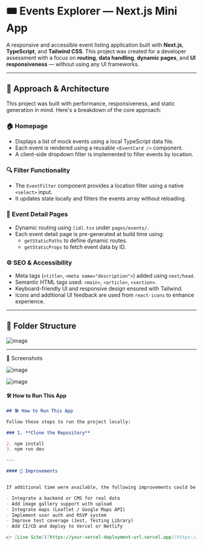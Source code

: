 # 🎟️ Events Explorer — Next.js Mini App

A responsive and accessible event listing application built with **Next.js**, **TypeScript**, and **Tailwind CSS**. This project was created for a developer assessment with a focus on **routing**, **data handling**, **dynamic pages**, and **UI responsiveness** — without using any UI frameworks.

---

## 🧠 Approach & Architecture

This project was built with performance, responsiveness, and static generation in mind. Here's a breakdown of the core approach:

### 🏠 Homepage
- Displays a list of mock events using a local TypeScript data file.
- Each event is rendered using a reusable `<EventCard />` component.
- A client-side dropdown filter is implemented to filter events by location.

### 🔍 Filter Functionality
- The `EventFilter` component provides a location filter using a native `<select>` input.
- It updates state locally and filters the events array without reloading.

### 📄 Event Detail Pages
- Dynamic routing using `[id].tsx` under `pages/events/`.
- Each event detail page is pre-generated at build time using:
  - `getStaticPaths` to define dynamic routes.
  - `getStaticProps` to fetch event data by ID.

### ⚙️ SEO & Accessibility
- Meta tags (`<title>`, `<meta name="description">`) added using `next/head`.
- Semantic HTML tags used: `<main>`, `<article>`, `<section>`.
- Keyboard-friendly UI and responsive design ensured with Tailwind.
- Icons and additional UI feedback are used from `react-icons` to enhance experience.

---

## 📂 Folder Structure

![image](https://github.com/user-attachments/assets/994de5b4-68be-4ca7-af60-484df5c125dd)




---

📸 Screenshots

![image](https://github.com/user-attachments/assets/81c5487c-3351-4e35-aeec-116857c66adc)


![image](https://github.com/user-attachments/assets/73959d7f-3b9e-4eef-9ca9-1b924f124dad)



#### 🛠 How to Run This App

```md
## 🛠 How to Run This App

Follow these steps to run the project locally:

### 1. **Clone the Repository**

2. npm install
3. npm run dev

---

#### 🧠 Improvements 


If additional time were available, the following improvements could be made:

- Integrate a backend or CMS for real data
- Add image gallery support with upload
- Integrate maps (Leaflet / Google Maps API)
- Implement user auth and RSVP system
- Improve test coverage (Jest, Testing Library)
- Add CI/CD and deploy to Vercel or Netlify

👉 [Live Site]([https://your-vercel-deployment-url.vercel.app](https://mini-events-explorer-application.vercel.app/))
